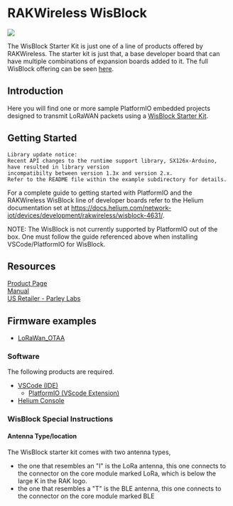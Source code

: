 # RAKWireless WisBlock
![](../assets/RAK-wisblock-starter-board.png)

The WisBlock Starter Kit is just one of a line of products offered by RAKWireless. The starter kit is just that, a base developer board that can 
have multiple combinations of expansion boards added to it. The full WisBlock offering can be seen [here](https://store.rakwireless.com/pages/wisblock).

## Introduction

Here you will find one or more sample PlatformIO embedded projects designed to transmit LoRaWAN packets using a [WisBlock Starter Kit](https://store.rakwireless.com/products/wisblock-starter-kit).

## Getting Started
```
Library update notice:
Recent API changes to the runtime support library, SX126x-Arduino, have resulted in library version
incompatibilty between version 1.3x and version 2.x. 
Refer to the README file within the example subdirectory for details.
```
For a complete guide to getting started with PlatformIO and the RAKWireless WisBlock line of developer boards refer to the Helium documentation set at <https://docs.helium.com/network-iot/devices/development/rakwireless/wisblock-4631/>.

NOTE: The WisBlock is not currently supported by PlatformIO out of the box. One must follow the guide referenced above when installing VSCode/PlatformIO for WisBlock.


## Resources
[Product Page](https://store.rakwireless.com/products/wisblock-starter-kit)  
[Manual](https://docs.rakwireless.com/Product-Categories/WisBlock/)  
[US Retailer - Parley Labs](https://shop.parleylabs.com)

## Firmware examples 
* [LoRaWan_OTAA](examples/LoRaWan_OTAA/)


### Software
The following products are required.

* [VSCode \(IDE)](https://code.visualstudio.com/)
    * [PlatformIO \(VScode Extension)](https://platformio.org/)
* [Helium Console](https://docs.helium.com/console)

### WisBlock Special Instructions
#### Antenna Type/location
The WisBlock starter kit comes with two antenna types, 
* the one that resembles an "I" is the LoRa antenna, this one connects to the connector on the core module marked LoRa, which is below the large K in the RAK logo.
* the one that resembles a "T" is the BLE antenna, this one connects to the connector on the core module marked BLE



